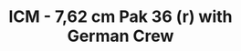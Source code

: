 ---
layout: product
title: "ICM - 7,62 cm Pak 36 (r) with German Crew"
price: "TBA" 
desc: "N/A"
img_path: "/assets/img/ICM35801.webp"
brand: "N/A"
available: false
special_offer: false
new: false
soon: false
cat: "010000"
subcat: "013600"
subsubcat: "0N/A"
sifra: "ICM35801"
popular: false
spec: false
---